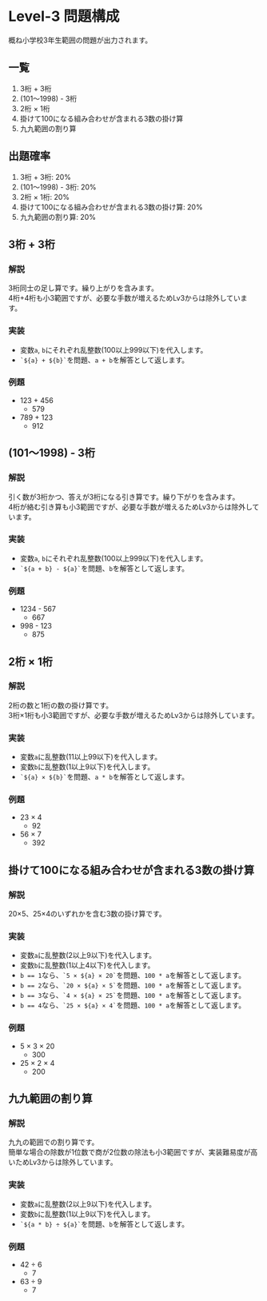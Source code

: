 # Level-3 問題構成

概ね小学校3年生範囲の問題が出力されます。

## 一覧

1. 3桁 + 3桁
2. (101〜1998) - 3桁
3. 2桁 × 1桁
4. 掛けて100になる組み合わせが含まれる3数の掛け算
5. 九九範囲の割り算

## 出題確率

1. 3桁 + 3桁: 20%
2. (101〜1998) - 3桁: 20%
3. 2桁 × 1桁: 20%
4. 掛けて100になる組み合わせが含まれる3数の掛け算: 20%
5. 九九範囲の割り算: 20%

## 3桁 + 3桁

### 解説

3桁同士の足し算です。繰り上がりを含みます。  
4桁+4桁も小3範囲ですが、必要な手数が増えるためLv3からは除外しています。

### 実装

- 変数`a`, `b`にそれぞれ乱整数(100以上999以下)を代入します。
- `` `${a} + ${b}` ``を問題、`a + b`を解答として返します。

### 例題

- 123 + 456
    - 579
- 789 + 123
    - 912

## (101〜1998) - 3桁

### 解説

引く数が3桁かつ、答えが3桁になる引き算です。繰り下がりを含みます。  
4桁が絡む引き算も小3範囲ですが、必要な手数が増えるためLv3からは除外しています。

### 実装

- 変数`a`, `b`にそれぞれ乱整数(100以上999以下)を代入します。
- `` `${a + b} - ${a}` ``を問題、`b`を解答として返します。

### 例題

- 1234 - 567
    - 667
- 998 - 123
    - 875

## 2桁 × 1桁

### 解説

2桁の数と1桁の数の掛け算です。  
3桁×1桁も小3範囲ですが、必要な手数が増えるためLv3からは除外しています。

### 実装

- 変数`a`に乱整数(11以上99以下)を代入します。
- 変数`b`に乱整数(1以上9以下)を代入します。
- `` `${a} × ${b}` ``を問題、`a * b`を解答として返します。

### 例題

- 23 × 4
    - 92
- 56 × 7
    - 392

## 掛けて100になる組み合わせが含まれる3数の掛け算

### 解説

20×5、25×4のいずれかを含む3数の掛け算です。

### 実装

- 変数`a`に乱整数(2以上9以下)を代入します。
- 変数`b`に乱整数(1以上4以下)を代入します。
- `b == 1`なら、`` `5 × ${a} × 20` ``を問題、`100 * a`を解答として返します。
- `b == 2`なら、`` `20 × ${a} × 5` ``を問題、`100 * a`を解答として返します。
- `b == 3`なら、`` `4 × ${a} × 25` ``を問題、`100 * a`を解答として返します。
- `b == 4`なら、`` `25 × ${a} × 4` ``を問題、`100 * a`を解答として返します。

### 例題

- 5 × 3 × 20
    - 300
- 25 × 2 × 4
    - 200

## 九九範囲の割り算

### 解説

九九の範囲での割り算です。  
簡単な場合の除数が1位数で商が2位数の除法も小3範囲ですが、実装難易度が高いためLv3からは除外しています。

### 実装

- 変数`a`に乱整数(2以上9以下)を代入します。
- 変数`b`に乱整数(1以上9以下)を代入します。
- `` `${a * b} ÷ ${a}` ``を問題、`b`を解答として返します。

### 例題

- 42 ÷ 6
    - 7
- 63 ÷ 9
    - 7


